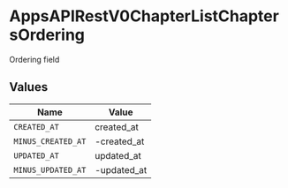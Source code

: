 # AppsAPIRestV0ChapterListChaptersOrdering

Ordering field


## Values

| Name               | Value              |
| ------------------ | ------------------ |
| `CREATED_AT`       | created_at         |
| `MINUS_CREATED_AT` | -created_at        |
| `UPDATED_AT`       | updated_at         |
| `MINUS_UPDATED_AT` | -updated_at        |